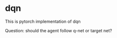 # dqn
This is pytorch implementation of dqn


Question: should the agent follow q-net or target net?
